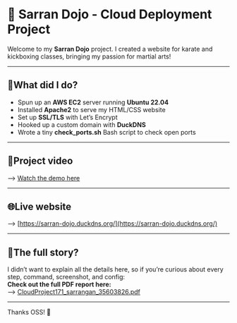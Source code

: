 # 🥋 Sarran Dojo - Cloud Deployment Project

Welcome to my **Sarran Dojo** project. 
I created a website for karate and kickboxing classes, bringing my passion for martial arts!

---

## 📌What did I do?


  - Spun up an **AWS EC2** server running **Ubuntu 22.04**  
  - Installed **Apache2** to serve my HTML/CSS website  
  - Set up **SSL/TLS** with Let’s Encrypt
  - Hooked up a custom domain with **DuckDNS**
  - Wrote a tiny **check_ports.sh** Bash script to check open ports

---

## 🎥Project video

 --> [Watch the demo here](https://drive.google.com/file/d/1m9SwzuJXxsSBJHoogHwHYZjeVbZgHT4a/view?usp=drivesdk)

---

## 🌐Live website

--> [https://sarran-dojo.duckdns.org/](https://sarran-dojo.duckdns.org/)

---

## 📄The full story?

I didn’t want to explain all the details here, so if you’re curious about every step, command, screenshot, and config:  
**Check out the full PDF report here:**  
--> [CloudProject171_sarrangan_35603826.pdf](./CloudProject171_sarrangan_35603826.pdf)

---

Thanks OSS! 🥋

